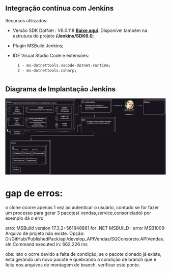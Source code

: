 ## Integração contínua com Jenkins

Recursos utilizados:
- Versão SDK DotNet : V6.0.118 [**Baixe aqui**](https://github.com/dotnet/core/blob/main/release-notes/6.0/6.0.18/6.0.118.md) .Disponível também na estrutura do projeto **/Jenkins/SDK6.0**;
- Plugin MSBuild Jenkins;
- IDE Visual Studio Code e extensões:

        1 - ms-dotnettools.vscode-dotnet-runtime; 
        2 - ms-dotnettools.csharp;


#
## Diagrama de Implantação Jenkins
![diagramaIpl](./images/cd-pleno.png)
#


# gap de erros: 

o clone ocorre apenas 1 vez ao autenticar o usuário, contudo se for fazer um processo para gerar 3 pacotes( vendas,service,consoriciado) por exemplo dá o erro 

erro: MSBuild version 17.3.2+561848881 for .NET
MSBUILD : error MSB1009: Arquivo de projeto não existe.
Opção: D:/GitHub/PublishedPack/api/develop_APIVendas/SQConsorcio.APIVendas.sln
Command executed in: 662,226 ms

obs: isto o ocrre devido a falta de condição, se o pacote clonado já existe, está gerando um novo pacote e quebrando a 
condição de branch que é feita nos arquivos de montagem de branch. verificar este ponto.